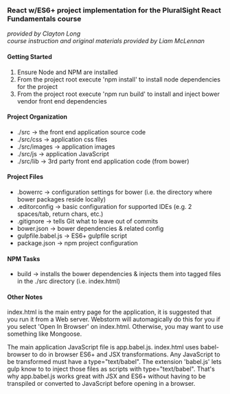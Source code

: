  ### React w/ES6+ project implementation for the PluralSight React Fundamentals course
 _provided by Clayton Long_                         
 _course instruction and original materials provided by Liam McLennan_

 #### Getting Started

  1. Ensure Node and NPM are installed
  2. From the project root execute 'npm install' to install node dependencies for the project
  3. From the project root execute 'npm run build' to install and inject bower vendor front end dependencies

  #### Project Organization

  * ./src -> the front end application source code
  * ./src/css -> application css files
  * ./src/images -> application images
  * ./src/js -> application JavaScript
  * ./src/lib -> 3rd party front end application code (from bower)

  #### Project Files

  * .bowerrc -> configuration settings for bower (i.e. the directory where bower packages reside locally)
  * .editorconfig -> basic configuration for supported IDEs (e.g. 2 spaces/tab, return chars, etc.)
  * .gitignore -> tells Git what to leave out of commits
  * bower.json -> bower dependencies & related config
  * gulpfile.babel.js -> ES6+ gulpfile script
  * package.json -> npm project configuration

  #### NPM Tasks

  * build -> installs the bower dependencies & injects them into tagged files in the ./src directory (i.e. index.html)

  #### Other Notes

  index.html is the main entry page for the application, it is suggested that you run it from a Web server. Webstorm
  will automagically do this for you if you select 'Open In Browser' on index.html. Otherwise, you may want to use
  something like Mongoose.

  The main application JavaScript file is app.babel.js. index.html uses babel-browser to do in browser ES6+ and JSX
  transformations. Any JavaScript to be transformed must have a type="text/babel". The extension 'babel.js' lets gulp
  know to to inject those files as scripts with type="text/babel". That's why app.babel.js works great with JSX and
  ES6+ without having to be transpiled or converted to JavaScript before opening in a browser.
